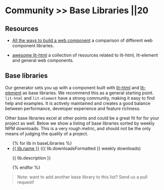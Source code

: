 # Community >> Base Libraries ||20

## Resources

- [All the ways to build a web component](https://webcomponents.dev/blog/all-the-ways-to-make-a-web-component/) a comparison of different web component libraries.

- [awesome lit-html](https://github.com/web-padawan/awesome-lit-html) a collection of resources related to lit-html, lit-element and general web components.

## Base libraries

Our generator sets you up with a component built with [lit-html](http://lit-html.polymer-project.org/) and [lit-element](https://lit-element.polymer-project.org/) as base libraries. We recommend this as a general starting point. `lit-html` and `lit-element` have a strong community, making it easy to find help and examples. It is actively maintained and creates a good balance between performance, developer experience and feature richness.

Other base libraries excel at other points and could be a great fit for for your project as well. Below we show a listing of base libraries sorted by weekly NPM downloads. This is a very rough metric, and should not be the only means of judging the quality of a project.

<ul>
{% for lib in baseLibraries %}
  <li>
     <a href="{{ lib.url }}" target="_blank" rel="noopener noreferrer">{{ lib.name }}</a> ({{ lib.downloadsFormatted }} weekly downloads)
     <p>{{ lib.description }}</p>
  </li>
{% endfor %}
</ul>

<!-- The data for this list is maintained in /docs/_data/baseLibraries.js -->

> Note: want to add another base library to this list? Send us a pull request!
